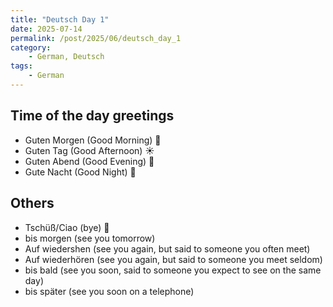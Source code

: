 ```yaml
---
title: "Deutsch Day 1"
date: 2025-07-14
permalink: /post/2025/06/deutsch_day_1
category: 
    - German, Deutsch
tags:
    - German
---
```


## Time of the day greetings

- Guten Morgen (Good Morning) 🌄
- Guten Tag (Good Afternoon) ☀️
- Guten Abend (Good Evening) 🌆
- Gute Nacht (Good Night) 🌙


## Others

- Tschüß/Ciao (bye) 👋
- bis morgen (see you tomorrow)
- Auf wiedershen (see you again, but said to someone you often meet)
- Auf wiederhören (see you again, but said to someone you meet seldom)
- bis bald (see you soon, said to someone you expect to see on the same day)
- bis später (see you soon on a telephone)